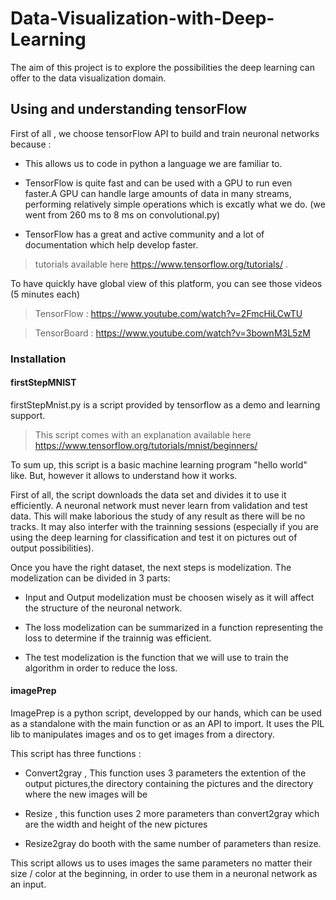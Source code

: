 # Data-Visualization-with-Deep-Learning

The aim of this project is to explore the possibilities the deep learning can offer to the data visualization domain.

## Using and understanding tensorFlow 

First of all , we choose tensorFlow API to build and train neuronal networks because :

  - This allows us to code in python a language we are familiar to.

  - TensorFlow is quite fast and can be used with a GPU to run even faster.A GPU can handle large amounts of data in many streams, performing relatively simple operations which is excatly what we do. (we went from 260 ms to 8 ms on convolutional.py)

  - TensorFlow has a great and active community and a lot of documentation which help develop faster.
 
 > tutorials available here https://www.tensorflow.org/tutorials/ .
 
 To have quickly have global view of this platform, you can see those videos (5 minutes each)
 
 > TensorFlow : https://www.youtube.com/watch?v=2FmcHiLCwTU
 
 > TensorBoard : https://www.youtube.com/watch?v=3bownM3L5zM

### Installation

#### firstStepMNIST

firstStepMnist.py is a script provided by tensorflow as a demo  and learning support.
   > This script comes with an explanation available here https://www.tensorflow.org/tutorials/mnist/beginners/
 
 To sum up, this script is a basic machine learning program "hello world" like. But, however it allows to understand how 
it works.

First of all, the script downloads the data set and divides it to use it efficiently. A neuronal network must never learn from validation and test data. This will make	laborious the study of any result as there will be no tracks. It may also interfer with the trainning sessions (especially if you are using the deep learning for classification and test it on pictures out of output possibilities).

  Once you have the right dataset, the next steps is modelization. The modelization can be divided in 3 parts:
  
  - Input and Output modelization must be choosen wisely as it will affect the structure of the neuronal network.
  
  - The loss modelization can be summarized in a function representing the loss to determine if the trainnig was efficient.
  
  - The test modelization is the function that we will use to train the algorithm in order to reduce the loss.


#### imagePrep

ImagePrep is a python script, developped by our hands, which can be used as a standalone with the main function or as an API to import.
It uses the PIL lib to manipulates images and os to get images from a directory.

This script has three functions :

- Convert2gray , This function uses 3 parameters the extention of the output pictures,the directory containing the pictures and the directory where the new images will be

- Resize , this function uses 2 more parameters than convert2gray which are the width and height of the new pictures

- Resize2gray do booth with the same number of parameters than resize.

This script allows us to uses images the same parameters no matter their size / color at the beginning, in order to use them in a neuronal network as an input.
















